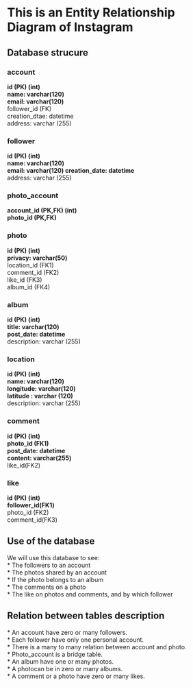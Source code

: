<h1>This is an Entity Relationship Diagram of Instagram</h1>
<h2> Database strucure</h2>
<h3>account</h3>
<b>id (PK) (int)<br />
name: varchar(120)<br />
email: varchar(120)</b><br />
follower_id (FK)<br />
creation_dtae: datetime<br />
address: varchar (255)<br />
<h3>follower</h3>
<b>id (PK) (int)<br />
name: varchar(120)<br />
email: varchar(120)
creation_date: datetime</b><br />
address: varchar (255)<br />
<h3>photo_account</h3>
<b>account_id (PK,FK) (int)<br />
photo_id (PK,FK)</b><br />
<h3>photo</h3>
<b>id (PK) (int)<br />
privacy: varchar(50)</b><br />
location_id (FK1) <br />
comment_id (FK2) <br />
like_id (FK3) <br />
album_id (FK4) <br />
<h3>album</h3>
<b>id (PK) (int)<br />
title: varchar(120)<br />
post_date: datetime</b><br />
description: varchar (255)<br />
<h3>location</h3>
<b>id (PK) (int)<br />
name: varchar(120)<br />
longitude: varchar(120)<br />
latitude : varchar (120)<br /></b>
description: varchar (255)<br />
<h3>comment</h3>
<b>id (PK) (int)<br />
photo_id (FK1)<br />
post_date: datetime<br />
content: varchar(255)</b><br />
like_id(FK2)<br />
<h3>like</h3>
<b>id (PK) (int)<br />
follower_id(FK1)</b><br />
photo_id (FK2)<br />
comment_id(FK3)<br />


<h2>Use of the database</h2>

<p>We will use this database to see:<br />
* The followers to an account<br />
* The photos shared by an account<br />
* If the photo belongs to an album<br />
* The comments on a photo<br />
* The like on photos and comments, and by which follower<br /></p>

<h2>Relation between tables description</h2>
<p >* An account have zero or many followers.<br />
* Each follower have only one personal account.<br />
* There is a many to many relation between account and photo.<br />
* Photo_account is a bridge table.<br />
* An album have one or many photos.<br />
* A photocan be in zero or many albums.<br />
* A comment or a photo have zero or many likes.</p>

